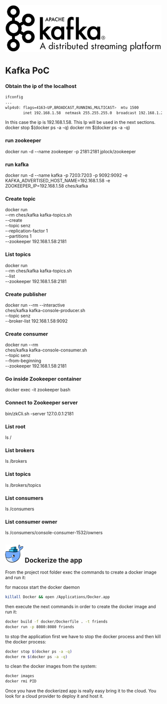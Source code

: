 ![kafka](./_media/kafka-logo.png)

# Kafka PoC

### Obtain the ip of the localhost
```bash
ifconfig
...
wlp4s0: flags=4163<UP,BROADCAST,RUNNING,MULTICAST>  mtu 1500
        inet 192.168.1.58  netmask 255.255.255.0  broadcast 192.168.1.255
```
In this case the ip is 192.168.1.58. This Ip will be used in the next sections.
docker stop $(docker ps -a -q)
docker rm $(docker ps -a -q)



### run zookeeper
docker run -d --name zookeeper -p 2181:2181 jplock/zookeeper

### run kafka
docker run -d --name kafka -p 7203:7203 -p 9092:9092 -e KAFKA_ADVERTISED_HOST_NAME=192.168.1.58 -e ZOOKEEPER_IP=192.168.1.58 ches/kafka

### Create topic
docker run \
--rm ches/kafka kafka-topics.sh \
--create \
--topic senz \
--replication-factor 1 \
--partitions 1 \
--zookeeper 192.168.1.58:2181

### List topics
docker run \
--rm ches/kafka kafka-topics.sh \
--list \
--zookeeper 192.168.1.58:2181

### Create publisher
docker run --rm --interactive \
ches/kafka kafka-console-producer.sh \
--topic senz \
--broker-list 192.168.1.58:9092

### Create consumer
docker run --rm \
ches/kafka kafka-console-consumer.sh \
--topic senz \
--from-beginning \
--zookeeper 192.168.1.58:2181


### Go inside Zookeeper container

docker exec -it zookeeper bash

### Connect to Zookeeper server
bin/zkCli.sh -server 127.0.0.1:2181

### List root
ls /

###  List brokers
ls /brokers

### List topics
ls /brokers/topics

### List consumers
ls /consumers

### List consumer owner
ls /consumers/console-consumer-1532/owners


## ![docker](./_media/icons/docker.png) Dockerize the app
From the project root folder exec the commands to create a docker image and run it:

for macosx start the docker daemon
```bash
killall Docker && open /Applications/Docker.app
```

then execute the next commands in order to create the docker image and run it:
```bash
docker build -f docker/Dockerfile . -t friends
docker run -p 8080:8080 friends
```

to stop the application first we have to stop the docker process and then kill the docker process:
```bash
docker stop $(docker ps -a -q)
docker rm $(docker ps -a -q)
```

to clean the docker images from the system:
```bash
docker images
docker rmi PID
``` 

Once you have the dockerized app is really easy bring it to the cloud. You look for a cloud provider to deploy it and host it.